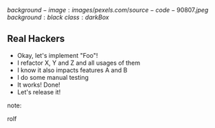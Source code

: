 $background-image:images/pexels.com/source-code-90807.jpeg$
$background:black$
$class:darkBox$

## Real Hackers

<ul>
<li class="fragment">Okay, let's implement "Foo"!</li>
<li class="fragment">I refactor X, Y and Z and all usages of them</li>
<li class="fragment">I know it also impacts features A and B</li>
<li class="fragment">I do some manual testing</li>
<li class="fragment">It works! Done!</li>
<li class="fragment">Let's release it!</li>
</ul>

note:

rolf